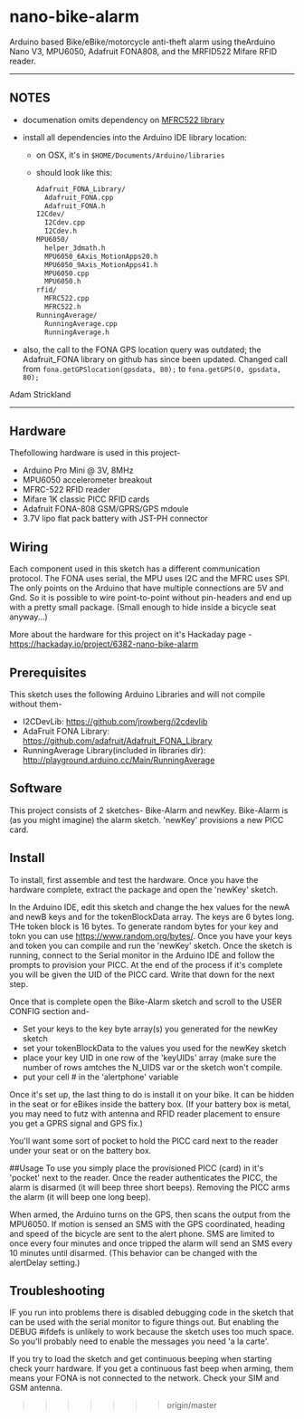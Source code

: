 # nano-bike-alarm
Arduino based Bike/eBike/motorcycle anti-theft alarm using theArduino Nano V3, MPU6050, Adafruit FONA808, 
and the MRFID522 Mifare RFID reader. 

---

## NOTES

- documenation omits dependency on [MFRC522 library](https://github.com/miguelbalboa/rfid)
- install all dependencies into the Arduino IDE library location:
  - on OSX, it's in `$HOME/Documents/Arduino/libraries`
  - should look like this:

    ```bash
    Adafruit_FONA_Library/
      Adafruit_FONA.cpp
      Adafruit_FONA.h
    I2Cdev/
      I2Cdev.cpp
      I2Cdev.h
    MPU6050/
      helper_3dmath.h
      MPU6050_6Axis_MotionApps20.h
      MPU6050_9Axis_MotionApps41.h
      MPU6050.cpp
      MPU6050.h
    rfid/
      MFRC522.cpp
      MFRC522.h
    RunningAverage/
      RunningAverage.cpp
      RunningAverage.h
    ```

- also, the call to the FONA GPS location query was outdated; the Adafruit_FONA library on github has since been updated.  Changed call from `fona.getGPSlocation(gpsdata, 80);` to `fona.getGPS(0, gpsdata, 80);`

Adam Strickland

---

## Hardware 
Thefollowing hardware is used in this project-
 - Arduino Pro Mini @ 3V, 8MHz
 - MPU6050 accelerometer breakout
 - MFRC-522 RFID reader
 - Mifare 1K classic PICC RFID cards
 - Adafruit FONA-808 GSM/GPRS/GPS mdoule
 - 3.7V lipo flat pack battery with JST-PH connector

## Wiring
Each component used in this sketch has a different communication protocol. The FONA uses serial, the MPU uses I2C and the MFRC uses SPI. The only points on the Arduino that have multiple connections are 5V and Gnd. So it is possible to wire point-to-point without pin-headers and end up with a pretty small package. (Small enough to hide inside a bicycle seat anyway...)

More about the hardware for this project on it's Hackaday page - https://hackaday.io/project/6382-nano-bike-alarm

## Prerequisites
This sketch uses the following Arduino Libraries and will not compile without them-
 - I2CDevLib: https://github.com/jrowberg/i2cdevlib
 - AdaFruit FONA Library: https://github.com/adafruit/Adafruit_FONA_Library
 - RunningAverage Library(included in libraries dir): http://playground.arduino.cc/Main/RunningAverage

## Software
This project consists of 2 sketches- Bike-Alarm and newKey. Bike-Alarm is (as you might imagine) the alarm sketch. 'newKey' provisions a new PICC card.

## Install
To install, first assemble and test the hardware. Once you have the hardware complete, extract the package and open the 'newKey' sketch.

In the Arduino IDE, edit this sketch and change the hex values for the newA and newB keys and for the tokenBlockData array. The keys are 6 bytes long. THe token block is 16 bytes. To generate random bytes for your key and tokn you can use 
https://www.random.org/bytes/. Once you have your keys and token you can compile and run the 'newKey' sketch. Once the sketch is running, connect to the Serial monitor in the Arduino IDE and follow the prompts to provision your PICC. At the end of the process if it's complete you will be given the UID of the PICC card. Write that down for the next step.

Once that is complete open the Bike-Alarm sketch and scroll to the USER CONFIG section and-
 - Set your keys to the key byte array(s) you generated for the newKey sketch
 - set your tokenBlockData to the values you used for the newKey sketch
 - place your key UID in one row of the 'keyUIDs' array (make sure the number of rows amtches the N_UIDS var or the sketch won't compile.
 - put your cell # in the 'alertphone' variable

Once it's set up, the last thing to do is install it on your bike. It can be hidden in the seat or for eBikes inside the battery box. (If your battery box is metal, you may need to futz with antenna and RFID reader placement to ensure you get a GPRS signal and GPS fix.) 

You'll want some sort of pocket to hold the PICC card next to the reader under your seat or on the battery box.

##Usage
To use you simply place the provisioned PICC (card) in it's 'pocket' next to the reader. Once the reader authenticates the PICC, the alarm is disarmed (it will beep three short beeps). Removing the PICC arms the alarm (it will beep one long beep).

When armed, the Arduino turns on the GPS, then scans the output from the MPU6050. If motion is sensed an SMS with the GPS coordinated, heading and speed of the bicycle are sent to the alert phone. SMS are limited to once every four minutes and once tripped the alarm will send an SMS every 10 minutes until disarmed. (This behavior can be changed with the alertDelay setting.)

## Troubleshooting
IF you run into problems there is disabled debugging code in the sketch that can be used with the serial monitor to figure things out. But enabling the DEBUG #ifdefs is unlikely to work because the sketch uses too much space. So you'll probably need to enable the messages you need 'a la carte'. 

If you try to load the sketch and get continuous beeping when starting check yourr hardware. If you get a continuous fast beep when arming, them means your FONA is not connected to the network. Check your SIM and GSM antenna.


>>>>>>> origin/master
